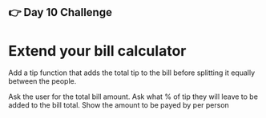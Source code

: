 ## 👉 Day 10 Challenge
# Extend your bill calculator
Add a tip function that adds the total tip to the bill before splitting it equally between the people.

Ask the user for the total bill amount.
Ask what % of tip they will leave to be added to the bill total.
Show the amount to be payed by per person